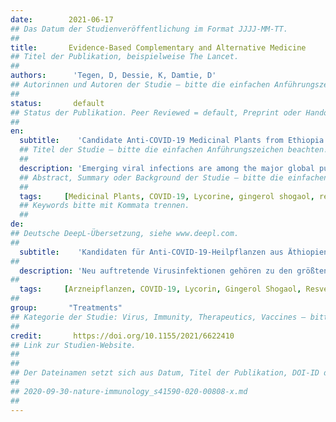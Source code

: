 ```yaml
---
date:        2021-06-17
## Das Datum der Studienveröffentlichung im Format JJJJ-MM-TT.
##
title:       Evidence-Based Complementary and Alternative Medicine
## Titel der Publikation, beispielweise The Lancet.
##
authors:      'Tegen, D, Dessie, K, Damtie, D'
## Autorinnen und Autoren der Studie – bitte die einfachen Anführungszeichen beachten!
##
status:       default
## Status der Publikation. Peer Reviewed = default, Preprint oder Handout (Thesenpapier)
##
en:
  subtitle:    'Candidate Anti-COVID-19 Medicinal Plants from Ethiopia: A Review of Plants Traditionally Used to Treat Viral Diseases'
  ## Titel der Studie – bitte die einfachen Anführungszeichen beachten!
  ##
  description: 'Emerging viral infections are among the major global public health concerns. The pandemic COVID-19 is a contagious respiratory and vascular disease caused by severe acute respiratory syndrome coronavirus 2 (SARS-CoV-2). There are no medicines that can treat SARS-CoV-2 except the vaccines. Therefore, searching for plant-originated therapeutics for the treatment of COVID-19 is required. Consequently, reviewing medicinal plants used to treat different viral infections is mandatory. This review article aims to review the ethnobotanical knowledge of medicinal plants traditionally used to treat different viral diseases by the Ethiopian people and suggests those plants as candidates to fight COVID-19. Articles written in English were searched from online public databases using searching terms like “Traditional Medicine,” “Ethnobotanical study,” “Active components,” “Antiviral activities,” and “Ethiopia.” Ethnobotanical data were analyzed using the Excel statistical software program. From the 46 articles reviewed, a total of 111 plant species were claimed to treat viral infections. Fifty-six (50.4%) of the plant species had reported to have antiviral active components that are promising to treat COVID-19. Lycorine, gingerol shogaol, resveratrol, rhoifolin, oleanolic acid, kaempferol, rosmarinic acid, almond oil, ursolic acid, hederagenin, nigellidine, α-hederin, apigenin, nobiletin, tangeretin, chalcone, hesperidin, epigallocatechin gallate, allicin, diallyl trisulfide, ajoene, aloenin, artemisinin, glucobrassicin, curcumin, piperine, flavonoids, anthraquinone, hydroxychloroquine, and jensenone were some of them. The Ethiopian traditional knowledge applies a lot of medicinal plants to treat different viral infections. Reports of the chemical components of many of them confirm that they can be promising to fight COVID-19.'
  ## Abstract, Summary oder Background der Studie – bitte die einfachen Anführungszeichen b
  ##
  tags:     [Medicinal Plants, COVID-19, Lycorine, gingerol shogaol, resveratrol, rhoifolin, oleanolic acid, kaempferol, rosmarinic acid, almond oil, ursolic acid, hederagenin, nigellidine, α-hederin, apigenin, nobiletin, tangeretin, chalcone, hesperidin, epigallocatechin gallate, allicin, diallyl trisulfide, ajoene, aloenin, artemisinin, glucobrassicin, curcumin, piperine, flavonoids, anthraquinone, hydroxychloroquine, jensenone]
  ## Keywords bitte mit Kommata trennen.
  ##
de: 
## Deutsche DeepL-Übersetzung, siehe www.deepl.com.
##
  subtitle:    'Kandidaten für Anti-COVID-19-Heilpflanzen aus Äthiopien. Eine Übersicht über Pflanzen, die traditionell zur Behandlung von Viruskrankheiten verwendet werden'
##
  description: 'Neu auftretende Virusinfektionen gehören zu den größten globalen Problemen der öffentlichen Gesundheit. Die Pandemie COVID-19 ist eine ansteckende Atemwegs- und Gefäßerkrankung, die durch das schwere akute respiratorische Syndrom Coronavirus 2 (SARS-CoV-2) verursacht wird. Außer den Impfstoffen gibt es keine Medikamente, die SARS-CoV-2 behandeln können. Daher ist die Suche nach pflanzlichen Therapeutika für die Behandlung von COVID-19 erforderlich. Folglich ist eine Überprüfung von Heilpflanzen, die zur Behandlung verschiedener Virusinfektionen verwendet werden, unerlässlich. In diesem Übersichtsartikel wird das ethnobotanische Wissen über Heilpflanzen, die von der äthiopischen Bevölkerung traditionell zur Behandlung verschiedener Viruserkrankungen verwendet werden, untersucht und es werden Pflanzen vorgeschlagen, die für die Bekämpfung von COVID-19 in Frage kommen. Die in englischer Sprache verfassten Artikel wurden in öffentlichen Online-Datenbanken mit Suchbegriffen wie "Traditionelle Medizin", "Ethnobotanische Studie", "Aktive Komponenten", "Antivirale Aktivitäten" und "Äthiopien" gesucht. Die ethnobotanischen Daten wurden mit dem Statistikprogramm Excel ausgewertet. In den 46 untersuchten Artikeln wurden insgesamt 111 Pflanzenarten zur Behandlung von Virusinfektionen angegeben. Sechsundfünfzig (50,4 %) der Pflanzenarten sollen antivirale Wirkstoffe enthalten, die zur Behandlung von COVID-19 geeignet sind. Lycorin, Gingerol Shogaol, Resveratrol, Rhoifolin, Oleanolsäure, Kaempferol, Rosmarinsäure, Mandelöl, Ursolsäure, Hederagenin, Nigellidin, α-Hederin, Apigenin, Nobiletin, Tangeretin, Chalcon, Hesperidin, Epigallocatechingallat, Allicin, Diallyltrisulfid, Ajoen, Aloenin, Artemisinin, Glucobrassicin, Curcumin, Piperin, Flavonoide, Anthrachinon, Hydroxychloroquin und Jensenon waren einige davon. Im traditionellen Wissen Äthiopiens werden viele Heilpflanzen zur Behandlung verschiedener Virusinfektionen eingesetzt. Berichte über die chemischen Bestandteile vieler dieser Pflanzen bestätigen, dass sie ein vielversprechendes Mittel zur Bekämpfung von COVID-19 sein können.'
##
  tags:     [Arzneipflanzen, COVID-19, Lycorin, Gingerol Shogaol, Resveratrol, Rhoifolin, Oleanolsäure, Kaempferol, Rosmarinsäure, Mandelöl, Ursolsäure, Hederagenin, Nigellidin, α-Hederin, Apigenin, Nobiletin, Tangeretin, Chalkon, Hesperidin, Epigallocatechingallat, Allicin, Diallyltrisulfid, Ajoen, Aloenin, Artemisinin, Glucobrassicin, Curcumin, Piperin, Flavonoide, Anthrachinon, Hydroxychloroquin, Jensenon]
##
group:       "Treatments"
## Kategorie der Studie: Virus, Immunity, Therapeutics, Vaccines – bitte die Anführungszeichen beachten!
##
credit:       https://doi.org/10.1155/2021/6622410
## Link zur Studien-Website.
##
##
## Der Dateinamen setzt sich aus Datum, Titel der Publikation, DOI-ID der Studie (nach dem letzten Slash) und der Dateiendung zusammen. Bitte den Unterstrich vor der DOI-ID beachten!
##
## 2020-09-30-nature-immunology_s41590-020-00808-x.md
##
---
```

<object data="{{ page.link }}" style='height:calc(100vh - 400px); width: 100%' type='application/pdf'></object>